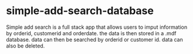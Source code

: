# simple-add-search-database
Simple add search is a full stack app that allows users to imput information by orderid, customerid and orderdate. 
the data is then stored in a .mdf database.
data can then be searched by orderid or customer id.
data can also be deleted.

